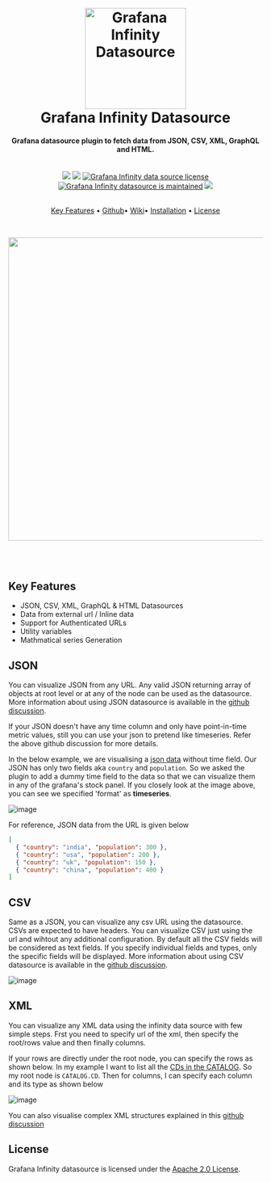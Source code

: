 <div style="text-align: center; width: 100%">
    <h1 align="center">
        <br/>
        <a href="https://yesoreyeram.github.io/grafana-infinity-datasource" target="_blank"><img src="https://raw.githubusercontent.com/yesoreyeram/grafana-infinity-datasource/master/src/img/icon.svg" alt="Grafana Infinity Datasource" width="200" /></a>
        <br />
        Grafana Infinity Datasource
        <br />
    </h1>
    <h4 align="center">Grafana datasource plugin to fetch data from JSON, CSV, XML, GraphQL and HTML.
    </h4>
    <br />
    <div align="center">
        <a href="https://github.com/yesoreyeram/grafana-infinity-datasource/actions?query=workflow%3A%22Build+%26+Publish%22" target="_blank"><img src="https://github.com/yesoreyeram/grafana-infinity-datasource/workflows/Build%20&%20Publish/badge.svg" /></a>
        <a href="https://github.com/yesoreyeram/grafana-infinity-datasource/issues" target="_blank"><img src="https://img.shields.io/github/issues/yesoreyeram/grafana-infinity-datasource" /></a>
        <a href="https://github.com/yesoreyeram/grafana-infinity-datasource/blob/master/LICENSE" target="_blank"><img src="https://img.shields.io/github/license/yesoreyeram/grafana-infinity-datasource" alt="Grafana Infinity data source license" /></a>
        <a href="https://GitHub.com/yesoreyeram/grafana-infinity-datasource/graphs/commit-activity" target="_blank"><img src="https://img.shields.io/badge/Maintained%3F-yes-green.svg" alt="Grafana Infinity datasource is maintained" /></a>
        <a href="https://codeclimate.com/github/yesoreyeram/grafana-infinity-datasource/maintainability" target="_blank"><img src="https://api.codeclimate.com/v1/badges/7e2ae1bce7310890065c/maintainability" /></a>
    </div>
    <br />
    <p align="center">
        <a href="#key-features">Key Features</a> •
        <a href="https://github.com/yesoreyeram/grafana-infinity-datasource" target="_blank">Github</a>•
        <a href="https://yesoreyeram.github.io/grafana-infinity-datasource" target="_blank">Wiki</a>•
        <a href="https://sriramajeyam.com/grafana-infinity-datasource/wiki/installation">Installation</a> •
        <a href="#license">License</a>
    </p>
    <br />
    <p align="center">
        <a href="https://github.com/yesoreyeram/grafana-infinity-datasource/discussions/34" target="_blank"><img src="https://user-images.githubusercontent.com/153843/108427049-7dd66300-7234-11eb-8d27-cec50945a66c.png" width="600"/></a>
    </p>
    <br/>
    <br/>
</div>

## Key Features

* JSON, CSV, XML, GraphQL & HTML Datasources
* Data from external url / Inline data
* Support for Authenticated URLs
* Utility variables
* Mathmatical series Generation

## JSON

You can visualize JSON from any URL. Any valid JSON returning array of objects at root level or at any of the node can be used as the datasource. More information about using JSON datasource is available in the [github discussion](https://github.com/yesoreyeram/grafana-infinity-datasource/discussions/34).

If your JSON doesn't have any time column and only have point-in-time metric values, still you can use your json to pretend like timeseries. Refer the above github discussion for more details.

In the below example, we are visualising a [json data](https://gist.githubusercontent.com/yesoreyeram/2433ce69862f452b9d0460c947ee191f/raw/f8200a62b68a096792578efd5e3c72fdc5d99d98/population.json) without time field. Our JSON  has only two fields aka `country` and `population`.  So we asked the plugin to add a dummy time field to the data so that we can visualize them in any of the grafana's stock panel. If you closely look at the image above, you can see we specified 'format' as **timeseries**.  

![image](https://user-images.githubusercontent.com/153843/108415716-cdf9f900-7225-11eb-8e0d-5d767104a080.png)


For reference, JSON data from the URL is given below

```json
[
  { "country": "india", "population": 300 },
  { "country": "usa", "population": 200 },
  { "country": "uk", "population": 150 },
  { "country": "china", "population": 400 }
]
```

## CSV

Same as a JSON, you can visualize any csv URL using the datasource. CSVs are expected to have headers. You can visualize CSV just using the url and wihtout any additional configuration. By default all the CSV fields will be considered as text fields. If you specify individual fields and types, only the specific fields will be displayed. More information about using CSV datasource is available in the [github discussion](https://github.com/yesoreyeram/grafana-infinity-datasource/discussions/36).

![image](https://user-images.githubusercontent.com/153843/108428461-8465da00-7236-11eb-8769-b1c145cbe203.png)

## XML

You can visualize any XML data using the infinity data source with few simple steps. Frst you need to specify url of the xml, then specify the root/rows value and then finally columns.

If your rows are directly under the root node, you can specify the rows as shown below. In my example I want to list all the [CDs in the CATALOG](https://gist.githubusercontent.com/yesoreyeram/655a362eed0f51be24e16d3f1127a31d/raw/aa58549a5cf9d06dae1204b5a09be5d651adc744/text.xml). So my root node is `CATALOG.CD`. Then for columns, I can specify each column and its type as shown below

![image](https://user-images.githubusercontent.com/153843/108434283-50db7d80-723f-11eb-858e-25a7fef18edb.png)

You can also visualise complex XML structures explained in this [github discussion](https://github.com/yesoreyeram/grafana-infinity-datasource/discussions/37)


## License

Grafana Infinity datasource is licensed under the [Apache 2.0 License](https://github.com/yesoreyeram/grafana-infinity-datasource/blob/master/LICENSE).

